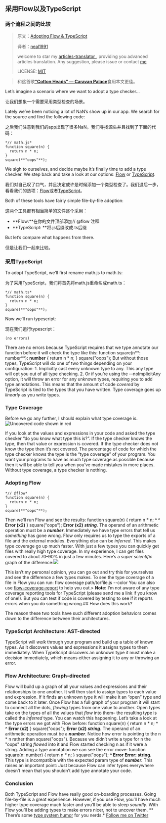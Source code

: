 ## 采用Flow以及TypeScript 

 ### 两个流程之间的比较

>原文：[Adopting Flow & TypeScript](http://thejameskyle.com/adopting-flow-and-typescript.html)
>
>译者：[neal1991](https://github.com/neal1991)
>
>welcome to star my [articles-translator ](https://github.com/neal1991), providing you advanced articles translation. Any suggestion, please issue or contact [me](mailto:bing@stu.ecnu.edu.cn)
>
>LICENSE: [MIT](https://opensource.org/licenses/MIT)

>  和这首歌[**“Cotton Heads” — Caravan Palace**](https://www.youtube.com/watch?v=QNkBLye7xfY)食用本文更佳。

Let’s imagine a scenario where we want to adopt a type checker…

让我们想象一个需要采用类型检查的场景。

Lately we’ve been noticing a lot of NaN’s show up in our app. We search for the source and find the following code:

之后我们注意到我们的app出现了很多NaN。我们寻找源头并且找到了下面的代码：


    *// math.js*
    function square(n) {
      return n * n;
    }
    square(**"oops"**);
We sigh to ourselves, and decide maybe it’s finally time to add a type checker. We step back and take a look at our options: [Flow](https://flow.org/) or [TypeScript](http://www.typescriptlang.org/).

我们对自己叹了口气，并且决定或许是时候添加一个类型检查了。我们退后一步，看看我们的选项：[Flow](https://flow.org/)或者[TypeScript](http://www.typescriptlang.org/)。

Both of these tools have fairly simple file-by-file adoption:

这两个工具都有相当简单的文件逐个采用：

* **Flow:**在你的文件顶部添加// @flow 注释
* **TypeScript: **将.js后缀改成.ts后缀

But let’s compare what happens from there.

但是让我们一起来比较。

 ### 采用TypeScript
To adopt TypeScript, we’ll first rename math.js to math.ts:

为了采用TypeScript，我们将首先将math.js重命名成math.ts：

    *// math.ts*
    function square(n) {
      return n * n;
    }
    square(**"oops"**);
Now we’ll run typescript:

现在我们运行typescript：

    (no errors)
There are no errors because TypeScript requires that we type annotate our function before it will check the type like this:
    function square(n**: number**)**: number** {
      return n * n;
    }
    square("oops");
But without those types, TypeScript will do one of two things depending on your configuration:
    1. Implicitly cast every unknown type to any. This any type will opt you out of all type checking.
    2. Or if you’re using the --noImplicitAny option, it will throw an error for any unknown types, requiring you to add type annotations.
      This means that the amount of code *covered* by TypeScript is tied to the types that you have written. Type coverage goes up *linearly* as you write types.
 ### Type Coverage
Before we go any further, I should explain what type coverage is.![Uncovered code shown in red](https://cdn-images-1.medium.com/max/2000/1*CgIv2yvDU_GTscCRLFp6DA.png) 

If you look at the values and expressions in your code and asked the type checker “do you know what type this is?”.
If the type checker knows the type, then that value or expression is covered.
If the type checker does not know the type then it’s not covered.
The percentage of code for which the type checker knows the type is the “type coverage” of your program.
You want your programs to have as much type coverage as possible because then it will be able to tell you when you’ve made mistakes in more places.
Without type coverage, a type checker is nothing.
 ### Adopting Flow
    *// @flow*
    function square(n) {
      return n * n;
    }
    square(**"oops"**);
Then we’ll run Flow and see the results:
    function square(n) {
      return n * n;
             **^   ^**
             **Error (x2)**
    }
    square("oops");
    **Error (x2)**
    ***string***. The operand of an arithmetic operation must be a ***number***.
Immediately we have type errors that tell us *something* has gone wrong.
Flow only requires us to type the exports of a file and the external modules. Everything else can be *inferred*.
This makes type coverage go up much faster. With just a few types you can quickly get files with really high type coverage.
In my experience, I can get files covered to about 70–90% in just a few minutes.
Here’s a *super scientific* graph of the difference:![](https://cdn-images-1.medium.com/max/3728/1*mhy7hyBK_lQaHTsu6YB3uA.png) 

This isn’t my personal opinion, you can go out and try this for yourselves and see the difference a few types makes.
To see the type coverage of a file in Flow you can run:
    flow coverage path/to/file.js --color
You can also use [flow-coverage-report](https://github.com/rpl/flow-coverage-report) to help you out.> **Note:** I’m not aware of any type coverage reporting tools for TypeScript (please send me a link if you know of one!). But you can test if code is covered by testing to see if it reports errors when you do something wrong.## How does this work? 

The reason these two tools have such different adoption behaviors comes down to the difference between their architectures.
 ### TypeScript Architecture: AST-directed
TypeScript will *walk* through your program and build up a table of known types. As it discovers values and expressions it assigns types to them immediately. When TypeScript discovers an unknown type it must make a decision immediately, which means either assigning it to any or throwing an error.
 ### Flow Architecture: Graph-directed
Flow will build up a graph of all your values and expressions and their relationships to one another. It will then start to assign types to each value and expression. If it finds an unknown type it will make it an “open” type and come back to it later.
Once Flow has a full graph of your program it will start to connect all the dots, *flowing* types from one value to another. Open types take on the types of all the values that *flow* into them– the resulting type is called the *inferred* type.
You can watch this happening. Let’s take a look at the type errors we got with Flow before:
    function square(n) {
      return n * n;
             **^   ^**
             **Error (x2)**
    }
    square("oops");
    **Error (x2)**
    ***string***. The operand of an arithmetic operation must be a ***number***.
Notice how error is pointing to the n * n rather than square("oops"). Because we didn’t write a type for n the "oops" string *flowed* into it and Flow started checking n as if it were a string.
Adding a type annotation we can see the error move:
    function square(n: number) {
      return n * n;
    }
    square("oops");
           **^ Error**
    **Error: string.**
    This type is incompatible with the expected param type of ***number**.*
This raises an important point: Just because Flow can infer types everywhere doesn’t mean that you shouldn’t add type annotate your code.
 ### Conclusion
Both TypeScript and Flow have really good on-boarding processes. Going file-by-file is a great experience.
However, if you use Flow, you’ll have much higher type coverage much faster and you’ll be able to sleep *soundly*.
With Flow you’ll be adding types to make errors nicer, not to uncover them.
** There’s some [type system humor](https://flow.org/en/docs/lang/types-and-expressions/#toc-soundness-and-completeness) for you nerds.*
[Follow me on Twitter](https://twitter.com/thejameskyle)
